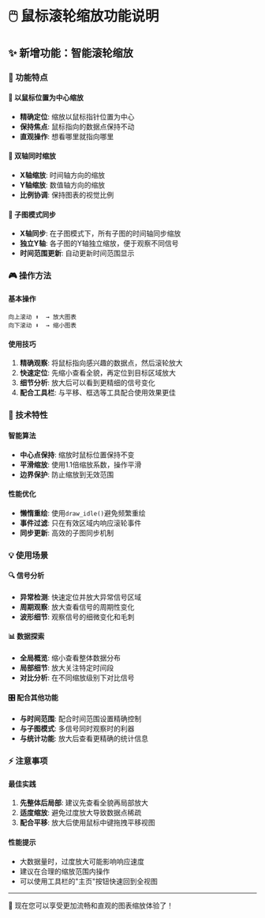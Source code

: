 # 🖱️ 鼠标滚轮缩放功能说明

## ✨ 新增功能：智能滚轮缩放

### 🎯 功能特点

#### 📍 以鼠标位置为中心缩放
- **精确定位**: 缩放以鼠标指针位置为中心
- **保持焦点**: 鼠标指向的数据点保持不动
- **直观操作**: 想看哪里就指向哪里

#### 🔄 双轴同时缩放
- **X轴缩放**: 时间轴方向的缩放
- **Y轴缩放**: 数值轴方向的缩放
- **比例协调**: 保持图表的视觉比例

#### 🔗 子图模式同步
- **X轴同步**: 在子图模式下，所有子图的时间轴同步缩放
- **独立Y轴**: 各子图的Y轴独立缩放，便于观察不同信号
- **时间范围更新**: 自动更新时间范围显示

### 🎮 操作方法

#### 基本操作
```
向上滚动 ⬆️  → 放大图表
向下滚动 ⬇️  → 缩小图表
```

#### 使用技巧
1. **精确观察**: 将鼠标指向感兴趣的数据点，然后滚轮放大
2. **快速定位**: 先缩小查看全貌，再定位到目标区域放大
3. **细节分析**: 放大后可以看到更精细的信号变化
4. **配合工具栏**: 与平移、框选等工具配合使用效果更佳

### 🔧 技术特性

#### 智能算法
- **中心点保持**: 缩放时鼠标位置保持不变
- **平滑缩放**: 使用1.1倍缩放系数，操作平滑
- **边界保护**: 防止缩放到无效范围

#### 性能优化
- **懒惰重绘**: 使用`draw_idle()`避免频繁重绘
- **事件过滤**: 只在有效区域内响应滚轮事件
- **同步更新**: 高效的子图同步机制

### 💡 使用场景

#### 🔍 信号分析
- **异常检测**: 快速定位并放大异常信号区域
- **周期观察**: 放大查看信号的周期性变化
- **波形细节**: 观察信号的细微变化和毛刺

#### 📊 数据探索
- **全局概览**: 缩小查看整体数据分布
- **局部细节**: 放大关注特定时间段
- **对比分析**: 在不同缩放级别下对比信号

#### 🎛️ 配合其他功能
- **与时间范围**: 配合时间范围设置精确控制
- **与子图模式**: 多信号同时观察时的利器
- **与统计功能**: 放大后查看更精确的统计信息

### ⚡ 注意事项

#### 最佳实践
1. **先整体后局部**: 建议先查看全貌再局部放大
2. **适度缩放**: 避免过度放大导致数据点稀疏
3. **配合平移**: 放大后使用鼠标中键拖拽平移视图

#### 性能提示
- 大数据量时，过度放大可能影响响应速度
- 建议在合理的缩放范围内操作
- 可以使用工具栏的"主页"按钮快速回到全视图

---

🎉 现在您可以享受更加流畅和直观的图表缩放体验了！
